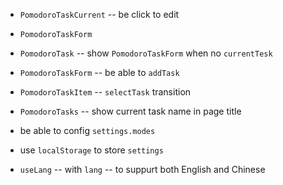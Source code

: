 - `PomodoroTaskCurrent` -- be click to edit
- `PomodoroTaskForm`
- `PomodoroTask` -- show `PomodoroTaskForm` when no `currentTesk`
- `PomodoroTaskForm` -- be able to `addTask`

- `PomodoroTaskItem` -- `selectTask` transition

- `PomodoroTasks` -- show current task name in page title

- be able to config `settings.modes`
- use `localStorage` to store `settings`
- `useLang` -- with `lang` -- to suppurt both English and Chinese
